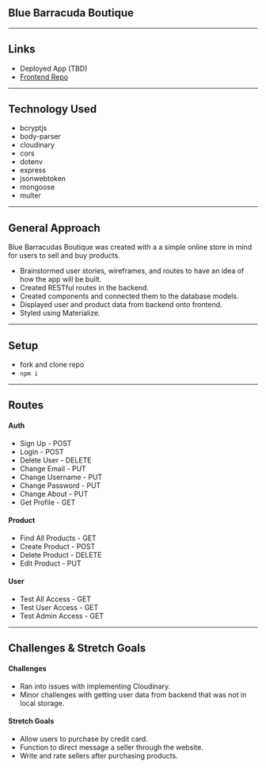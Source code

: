 ## Blue Barracuda Boutique 
---

## Links
* Deployed App (TBD)
* [Frontend Repo](https://github.com/SFX818/Team-3-frontend)

---

## Technology Used

* bcryptjs
* body-parser
* cloudinary
* cors
* dotenv
* express
* jsonwebtoken
* mongoose
* multer

---

## General Approach

Blue Barracudas Boutique was created with a a simple online store in mind for users to sell and buy products.

* Brainstormed user stories, wireframes, and routes to have an idea of how the app will be built.
* Created RESTful routes in the backend.
* Created components and connected them to the database models.
* Displayed user and product data from backend onto frontend.
* Styled using Materialize.

---

## Setup
* fork and clone repo
* `npm i`

---

## Routes

#### Auth
* Sign Up - POST
* Login - POST
* Delete User - DELETE
* Change Email - PUT
* Change Username - PUT
* Change Password - PUT
* Change About - PUT
* Get Profile - GET

#### Product
* Find All Products - GET
* Create Product - POST
* Delete Product - DELETE
* Edit Product - PUT

#### User
* Test All Access - GET
* Test User Access - GET
* Test Admin Access - GET

---

## Challenges & Stretch Goals

#### Challenges
* Ran into issues with implementing Cloudinary.
* Minor challenges with getting user data from backend that was not in local storage.

#### Stretch Goals

* Allow users to purchase by credit card.
* Function to direct message a seller through the website.
* Write and rate sellers after purchasing products. 
